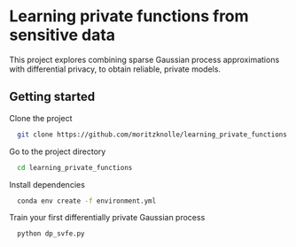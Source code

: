 
# Learning private functions from sensitive data

This project explores combining sparse Gaussian process approximations with differential privacy, to obtain reliable, private models.


## Getting started 

Clone the project

```bash
  git clone https://github.com/moritzknolle/learning_private_functions.git
```

Go to the project directory

```bash
  cd learning_private_functions
```

Install dependencies

```bash
  conda env create -f environment.yml
```

Train your first differentially private Gaussian process

```bash
  python dp_svfe.py
```

